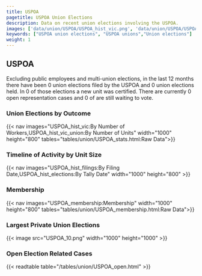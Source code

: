 ```yaml
---
title: USPOA
pagetitle: USPOA Union Elections
description: Data on recent union elections involving the USPOA.
images: ['data/union/USPOA/USPOA_hist_vic.png', 'data/union/USPOA/USPOA_hist_size.png', 'data/union/USPOA/USPOA_10.png']
keywords: ["USPOA union elections", "USPOA unions","Union elections"]
weight: 1
---
```

##  USPOA

Excluding public employees and multi-union elections, in the last 12 months there have been 0 union elections filed by the USPOA and 0 union elections held. In 0 of those elections a new unit was certified. There are currently 0 open representation cases and 0 of are still waiting to vote.

### Union Elections by Outcome
{{< nav images="USPOA_hist_vic:By Number of Workers,USPOA_hist_vic_union:By Number of Units" width="1000" height="800" tables="tables/union/USPOA_stats.html:Raw Data">}}

### Timeline of Activity by Unit Size
{{< nav images="USPOA_hist_filings:By Filing Date,USPOA_hist_elections:By Tally Date" width="1000" height="800" >}}

### Membership
{{< nav images="USPOA_membership:Membership" width="1000" height="800" tables="tables/union/USPOA_membership.html:Raw Data">}}

### Largest Private Union Elections
{{< image src="USPOA_10.png" width="1000" height="1000"  >}}

### Open Election Related Cases
{{< readtable table="/tables/union/USPOA_open.html" >}}


